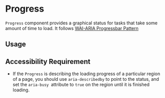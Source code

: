 # Progress

`Progress` component provides a graphical status for tasks that take some amount
of time to load. It follows
[WAI-ARIA Progressbar Pattern](https://www.w3.org/TR/wai-aria-1.2/#progressbar)

<!-- INJECT_TOC -->

## Usage

<!-- IMPORT_EXAMPLE src/progress/stories/templates/ProgressBasicJsx.ts -->

<!-- CODESANDBOX
link_title: Progress Basic
js: src/progress/stories/templates/ProgressBasicJsx.ts
css: src/progress/stories/templates/ProgressBasicCss.ts
-->

<!-- CODESANDBOX
link_title: Progress Linear
js: src/progress/stories/templates/LinearProgressJsx.ts
deps: ['@emotion/css']
-->

<!-- CODESANDBOX
link_title: Progress Circular
js: src/progress/stories/templates/CircularProgressJsx.ts
deps: ['@emotion/css']
-->

## Accessibility Requirement

- If the `Progress` is describing the loading progress of a particular region of
  a page, you should use `aria-describedby` to point to the status, and set the
  `aria-busy `attribute to `true` on the region until it is finished loading.

<!-- INJECT_COMPOSITION src/progress -->

<!-- INJECT_PROPS src/progress -->
